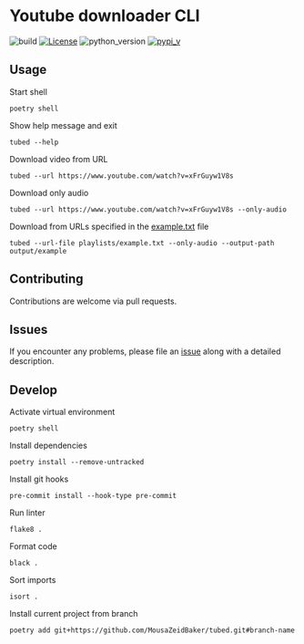 # Youtube downloader CLI

![build](https://github.com/MousaZeidBaker/tubed/workflows/Publish/badge.svg)
[![License](https://img.shields.io/badge/License-MIT-yellow)](LICENSE)
![python_version](https://img.shields.io/badge/python-%3E=3.9-blue)
[![pypi_v](https://img.shields.io/pypi/v/tubed)](https://pypi.org/project/tubed)

## Usage

Start shell
```shell
poetry shell
```

Show help message and exit
```shell
tubed --help
```

Download video from URL
```shell
tubed --url https://www.youtube.com/watch?v=xFrGuyw1V8s
```

Download only audio
```shell
tubed --url https://www.youtube.com/watch?v=xFrGuyw1V8s --only-audio
```

Download from URLs specified in the [example.txt](./playlists/example.txt)
file
```shell
tubed --url-file playlists/example.txt --only-audio --output-path output/example
```

## Contributing
Contributions are welcome via pull requests.

## Issues
If you encounter any problems, please file an
[issue](https://github.com/MousaZeidBaker/tubed/issues) along with a detailed
description.

## Develop
Activate virtual environment
```shell
poetry shell
```

Install dependencies
```shell
poetry install --remove-untracked
```

Install git hooks
```shell
pre-commit install --hook-type pre-commit
```

Run linter
```shell
flake8 .
```

Format code
```shell
black .
```

Sort imports
```shell
isort .
```

Install current project from branch
```shell
poetry add git+https://github.com/MousaZeidBaker/tubed.git#branch-name
```
